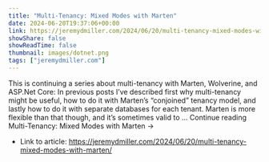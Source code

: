 ```yaml
---
title: "Multi-Tenancy: Mixed Modes with Marten"
date: 2024-06-20T19:37:06+00:00
link: https://jeremydmiller.com/2024/06/20/multi-tenancy-mixed-modes-with-marten/
showShare: false
showReadTime: false
thumbnail: images/dotnet.png
tags: ["jeremydmiller.com"]
---
```

This is continuing a series about multi-tenancy with Marten, Wolverine, and ASP.Net Core: In previous posts I’ve described first why multi-tenancy might be useful, how to do it with Marten’s “conjoined” tenancy model, and lastly how to do it with separate databases for each tenant. Marten is more flexible than that though, and it’s sometimes valid to … Continue reading Multi-Tenancy: Mixed Modes with Marten →

- Link to article: https://jeremydmiller.com/2024/06/20/multi-tenancy-mixed-modes-with-marten/